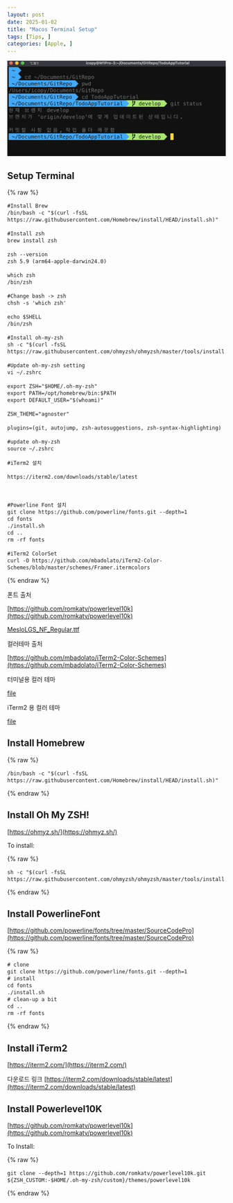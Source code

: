```yaml
---
layout: post
date: 2025-01-02
title: "Macos Terminal Setup"
tags: [Tips, ]
categories: [Apple, ]
---
```



![0](/assets/img/2025-01-02-Macos-Terminal-Setup.md/0.png)



## Setup Terminal



{% raw %}
```shell
#Install Brew
/bin/bash -c "$(curl -fsSL https://raw.githubusercontent.com/Homebrew/install/HEAD/install.sh)"

#Install zsh
brew install zsh

zsh --version
zsh 5.9 (arm64-apple-darwin24.0)

which zsh
/bin/zsh

#Change bash -> zsh
chsh -s 'which zsh'

echo $SHELL
/bin/zsh

#Install oh-my-zsh
sh -c "$(curl -fsSL https://raw.githubusercontent.com/ohmyzsh/ohmyzsh/master/tools/install.sh)"

#Update oh-my-zsh setting
vi ~/.zshrc

export ZSH="$HOME/.oh-my-zsh"
export PATH=/opt/homebrew/bin:$PATH
export DEFAULT_USER="$(whoami)"

ZSH_THEME="agnoster"

plugins=(git, autojump, zsh-autosuggestions, zsh-syntax-highlighting)

#update oh-my-zsh
source ~/.zshrc

#iTerm2 설치

https://iterm2.com/downloads/stable/latest



#Powerline Font 설치
git clone https://github.com/powerline/fonts.git --depth=1
cd fonts
./install.sh
cd ..
rm -rf fonts

#iTerm2 ColorSet
curl -O https://github.com/mbadolato/iTerm2-Color-Schemes/blob/master/schemes/Framer.itermcolors
```
{% endraw %}



폰트 출처


[https://github.com/romkatv/powerlevel10k](https://github.com/romkatv/powerlevel10k)


[MesloLGS_NF_Regular.ttf](https://prod-files-secure.s3.us-west-2.amazonaws.com/6418cdd3-3974-4c93-91e2-ff78d8683257/3230b59b-0400-4488-9b1f-e87eed5e220b/MesloLGS_NF_Regular.ttf?X-Amz-Algorithm=AWS4-HMAC-SHA256&X-Amz-Content-Sha256=UNSIGNED-PAYLOAD&X-Amz-Credential=ASIAZI2LB4666F3BJTYG%2F20250921%2Fus-west-2%2Fs3%2Faws4_request&X-Amz-Date=20250921T003426Z&X-Amz-Expires=3600&X-Amz-Security-Token=IQoJb3JpZ2luX2VjEIH%2F%2F%2F%2F%2F%2F%2F%2F%2F%2FwEaCXVzLXdlc3QtMiJHMEUCIETdQcNtT5%2BJkNavj0hqWFNVbAeGStkcwRFALJLT0iYKAiEA7BktNSi25g80gdppEY%2FOTWCiAGn2WYfOdGKqcAAPDSYqiAQI%2Bv%2F%2F%2F%2F%2F%2F%2F%2F%2F%2FARAAGgw2Mzc0MjMxODM4MDUiDDKSnSdq4ZRtzllX%2FyrcAyxM3lZ5qd9NZqPw6VinYSAc4Y6YG9LAyv3MFaDtFQAmRB%2Fl9PHCoH4BoZ4MyAUgD90x%2BCgwtGHAGg3wudV7JJGJ1hCkVsxpzGsLL4hBwUomW%2FE5bFn4BxKMX05B3%2F%2FL5u0Oo3S59%2BndD0FI2ixex7zTI8ds5IdvdH9n7F1KeUVObhohG8RFQ5HgG4Qjel4eF3xm2m9LXXVQF6oQdYJrrvyH4lWeT8AsDNlo51ShUxKqjsB00UfWCdSOVv%2BHDb1sks5SoyY5LR7Jit5C6oDNnDarWY%2FgufoR6HPYy%2ByvtYmJHeeBeiXzFxErbByPSxNWCJuN%2B%2FpsEZgtdXi3A7ECpZKQfgvuywvSBbXq9IkXoNEO%2BLIeg7uY3o2gyjJMXpTA%2F5mTbXgVb8ZtTpyD8L4deXX04%2FgiraZsp%2BljfoxcIIs01f9%2BoU3a6PZL25tXr8dCJocoGS0TEpJMSaH5GqE5efKivJFtc0CKnxHGvwgTkjN5byI%2Fi%2FcgyXJNkKySvNXbNHWy7RI11KY3ED2Y0Q63MSpEG%2BZfw1A5ZsGuUlE7uAt%2BkySU6hRu0%2F3BjySJ45ALhUz1nYJdLex9lNjss1MCG7GwUrj2nJEDqMy9g%2By70fRWT8xWkmBau5IyBP2GMPyLvcYGOqUBihD2BXPJNYAnEwCm3gPKCU5C4XnjETWRCLlfRVoXHqV%2FOuvemMRYB4Vy6tc%2BBH3acbRlf5O2jCXcf9aXXs0gjoCMZ%2B%2BIMnPp3uGOF52NNmqQc5Wk9cw8NR8WYDo4wigBnZRpiDKaT5aQxJG6WfTgmhMoe8UBNfLqmFLqmSi6El3iRsOeHsY4mcp3n03MgKz%2F%2FvyzgAbDMHZlS95mJ6pmmwBdN6cy&X-Amz-Signature=6c431d33610c608570d7a757141a74dbc1d4585ce33cb48fa428cf5d1f1093e5&X-Amz-SignedHeaders=host&x-amz-checksum-mode=ENABLED&x-id=GetObject)


컬러테마 출처


[https://github.com/mbadolato/iTerm2-Color-Schemes](https://github.com/mbadolato/iTerm2-Color-Schemes)



터미널용 컬러 테마


[file](https://prod-files-secure.s3.us-west-2.amazonaws.com/6418cdd3-3974-4c93-91e2-ff78d8683257/d3a6c42d-c62b-4f75-bb68-59d217cc4e17/Framer.terminal?X-Amz-Algorithm=AWS4-HMAC-SHA256&X-Amz-Content-Sha256=UNSIGNED-PAYLOAD&X-Amz-Credential=ASIAZI2LB4666F3BJTYG%2F20250921%2Fus-west-2%2Fs3%2Faws4_request&X-Amz-Date=20250921T003426Z&X-Amz-Expires=3600&X-Amz-Security-Token=IQoJb3JpZ2luX2VjEIH%2F%2F%2F%2F%2F%2F%2F%2F%2F%2FwEaCXVzLXdlc3QtMiJHMEUCIETdQcNtT5%2BJkNavj0hqWFNVbAeGStkcwRFALJLT0iYKAiEA7BktNSi25g80gdppEY%2FOTWCiAGn2WYfOdGKqcAAPDSYqiAQI%2Bv%2F%2F%2F%2F%2F%2F%2F%2F%2F%2FARAAGgw2Mzc0MjMxODM4MDUiDDKSnSdq4ZRtzllX%2FyrcAyxM3lZ5qd9NZqPw6VinYSAc4Y6YG9LAyv3MFaDtFQAmRB%2Fl9PHCoH4BoZ4MyAUgD90x%2BCgwtGHAGg3wudV7JJGJ1hCkVsxpzGsLL4hBwUomW%2FE5bFn4BxKMX05B3%2F%2FL5u0Oo3S59%2BndD0FI2ixex7zTI8ds5IdvdH9n7F1KeUVObhohG8RFQ5HgG4Qjel4eF3xm2m9LXXVQF6oQdYJrrvyH4lWeT8AsDNlo51ShUxKqjsB00UfWCdSOVv%2BHDb1sks5SoyY5LR7Jit5C6oDNnDarWY%2FgufoR6HPYy%2ByvtYmJHeeBeiXzFxErbByPSxNWCJuN%2B%2FpsEZgtdXi3A7ECpZKQfgvuywvSBbXq9IkXoNEO%2BLIeg7uY3o2gyjJMXpTA%2F5mTbXgVb8ZtTpyD8L4deXX04%2FgiraZsp%2BljfoxcIIs01f9%2BoU3a6PZL25tXr8dCJocoGS0TEpJMSaH5GqE5efKivJFtc0CKnxHGvwgTkjN5byI%2Fi%2FcgyXJNkKySvNXbNHWy7RI11KY3ED2Y0Q63MSpEG%2BZfw1A5ZsGuUlE7uAt%2BkySU6hRu0%2F3BjySJ45ALhUz1nYJdLex9lNjss1MCG7GwUrj2nJEDqMy9g%2By70fRWT8xWkmBau5IyBP2GMPyLvcYGOqUBihD2BXPJNYAnEwCm3gPKCU5C4XnjETWRCLlfRVoXHqV%2FOuvemMRYB4Vy6tc%2BBH3acbRlf5O2jCXcf9aXXs0gjoCMZ%2B%2BIMnPp3uGOF52NNmqQc5Wk9cw8NR8WYDo4wigBnZRpiDKaT5aQxJG6WfTgmhMoe8UBNfLqmFLqmSi6El3iRsOeHsY4mcp3n03MgKz%2F%2FvyzgAbDMHZlS95mJ6pmmwBdN6cy&X-Amz-Signature=cd42808c618eba35f3cde531425ca6c507617ec4fd88894c308bc3236f6afac8&X-Amz-SignedHeaders=host&x-amz-checksum-mode=ENABLED&x-id=GetObject)


iTerm2 용 컬러 테마


[file](https://prod-files-secure.s3.us-west-2.amazonaws.com/6418cdd3-3974-4c93-91e2-ff78d8683257/c0a60f17-c7c2-4720-9496-d840b2564836/Framer.itermcolors?X-Amz-Algorithm=AWS4-HMAC-SHA256&X-Amz-Content-Sha256=UNSIGNED-PAYLOAD&X-Amz-Credential=ASIAZI2LB4666F3BJTYG%2F20250921%2Fus-west-2%2Fs3%2Faws4_request&X-Amz-Date=20250921T003426Z&X-Amz-Expires=3600&X-Amz-Security-Token=IQoJb3JpZ2luX2VjEIH%2F%2F%2F%2F%2F%2F%2F%2F%2F%2FwEaCXVzLXdlc3QtMiJHMEUCIETdQcNtT5%2BJkNavj0hqWFNVbAeGStkcwRFALJLT0iYKAiEA7BktNSi25g80gdppEY%2FOTWCiAGn2WYfOdGKqcAAPDSYqiAQI%2Bv%2F%2F%2F%2F%2F%2F%2F%2F%2F%2FARAAGgw2Mzc0MjMxODM4MDUiDDKSnSdq4ZRtzllX%2FyrcAyxM3lZ5qd9NZqPw6VinYSAc4Y6YG9LAyv3MFaDtFQAmRB%2Fl9PHCoH4BoZ4MyAUgD90x%2BCgwtGHAGg3wudV7JJGJ1hCkVsxpzGsLL4hBwUomW%2FE5bFn4BxKMX05B3%2F%2FL5u0Oo3S59%2BndD0FI2ixex7zTI8ds5IdvdH9n7F1KeUVObhohG8RFQ5HgG4Qjel4eF3xm2m9LXXVQF6oQdYJrrvyH4lWeT8AsDNlo51ShUxKqjsB00UfWCdSOVv%2BHDb1sks5SoyY5LR7Jit5C6oDNnDarWY%2FgufoR6HPYy%2ByvtYmJHeeBeiXzFxErbByPSxNWCJuN%2B%2FpsEZgtdXi3A7ECpZKQfgvuywvSBbXq9IkXoNEO%2BLIeg7uY3o2gyjJMXpTA%2F5mTbXgVb8ZtTpyD8L4deXX04%2FgiraZsp%2BljfoxcIIs01f9%2BoU3a6PZL25tXr8dCJocoGS0TEpJMSaH5GqE5efKivJFtc0CKnxHGvwgTkjN5byI%2Fi%2FcgyXJNkKySvNXbNHWy7RI11KY3ED2Y0Q63MSpEG%2BZfw1A5ZsGuUlE7uAt%2BkySU6hRu0%2F3BjySJ45ALhUz1nYJdLex9lNjss1MCG7GwUrj2nJEDqMy9g%2By70fRWT8xWkmBau5IyBP2GMPyLvcYGOqUBihD2BXPJNYAnEwCm3gPKCU5C4XnjETWRCLlfRVoXHqV%2FOuvemMRYB4Vy6tc%2BBH3acbRlf5O2jCXcf9aXXs0gjoCMZ%2B%2BIMnPp3uGOF52NNmqQc5Wk9cw8NR8WYDo4wigBnZRpiDKaT5aQxJG6WfTgmhMoe8UBNfLqmFLqmSi6El3iRsOeHsY4mcp3n03MgKz%2F%2FvyzgAbDMHZlS95mJ6pmmwBdN6cy&X-Amz-Signature=cab3e988c6b7013c8a1a0b04b11756024a73ebda3db991ae018e8037f0960513&X-Amz-SignedHeaders=host&x-amz-checksum-mode=ENABLED&x-id=GetObject)



## Install Homebrew



{% raw %}
```shell
/bin/bash -c "$(curl -fsSL https://raw.githubusercontent.com/Homebrew/install/HEAD/install.sh)"
```
{% endraw %}




## Install Oh My ZSH!


[https://ohmyz.sh/](https://ohmyz.sh/)


To install:



{% raw %}
```shell
sh -c "$(curl -fsSL https://raw.githubusercontent.com/ohmyzsh/ohmyzsh/master/tools/install.sh)"
```
{% endraw %}




## Install PowerlineFont


[https://github.com/powerline/fonts/tree/master/SourceCodePro](https://github.com/powerline/fonts/tree/master/SourceCodePro)



{% raw %}
```shell
# clone
git clone https://github.com/powerline/fonts.git --depth=1
# install
cd fonts
./install.sh
# clean-up a bit
cd ..
rm -rf fonts
```
{% endraw %}




## Install iTerm2


[https://iterm2.com/](https://iterm2.com/)


다운로드 링크
[https://iterm2.com/downloads/stable/latest](https://iterm2.com/downloads/stable/latest)



## Install Powerlevel10K


[https://github.com/romkatv/powerlevel10k](https://github.com/romkatv/powerlevel10k)


To Install:



{% raw %}
```shell
git clone --depth=1 https://github.com/romkatv/powerlevel10k.git ${ZSH_CUSTOM:-$HOME/.oh-my-zsh/custom}/themes/powerlevel10k
```
{% endraw %}


